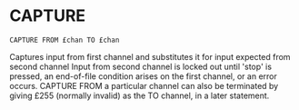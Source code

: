 # CAPTURE

`CAPTURE FROM £chan TO £chan`

Captures input from first channel and substitutes it for input expected from second channel Input from second channel is locked out until 'stop' is pressed, an end-of-file condition arises on the first channel, or an error occurs. CAPTURE FROM a particular channel can also be terminated by giving £255 (normally invalid) as the TO channel, in a later statement.
